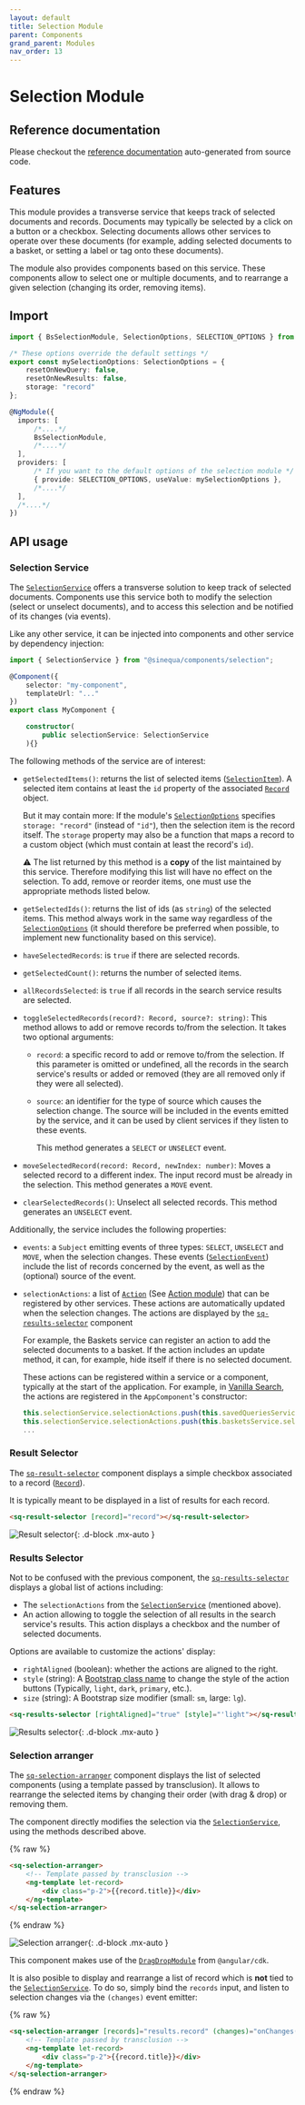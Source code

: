 ```yaml
---
layout: default
title: Selection Module
parent: Components
grand_parent: Modules
nav_order: 13
---
```


# Selection Module

## Reference documentation

Please checkout the [reference documentation]({{site.baseurl}}components/modules/SelectionModule.html) auto-generated from source code.

## Features

This module provides a transverse service that keeps track of selected documents and records. Documents may typically be selected by a click on a button or a checkbox. Selecting documents allows other services to operate over these documents (for example, adding selected documents to a basket, or setting a label or tag onto these documents).

The module also provides components based on this service. These components allow to select one or multiple documents, and to rearrange a given selection (changing its order, removing items).

## Import

```typescript
import { BsSelectionModule, SelectionOptions, SELECTION_OPTIONS } from '@sinequa/components/selection';

/* These options override the default settings */
export const mySelectionOptions: SelectionOptions = {
    resetOnNewQuery: false,
    resetOnNewResults: false,
    storage: "record"
};

@NgModule({
  imports: [
      /*....*/
      BsSelectionModule,
      /*....*/
  ],
  providers: [
      /* If you want to the default options of the selection module */
      { provide: SELECTION_OPTIONS, useValue: mySelectionOptions },
      /*....*/
  ],
  /*....*/
})
```

## API usage

### Selection Service

The [`SelectionService`]({{site.baseurl}}components/injectables/SelectionService.html) offers a transverse solution to keep track of selected documents. Components use this service both to modify the selection (select or unselect documents), and to access this selection and be notified of its changes (via events).

Like any other service, it can be injected into components and other service by dependency injection:

```ts
import { SelectionService } from "@sinequa/components/selection";

@Component({
    selector: "my-component",
    templateUrl: "..."
})
export class MyComponent {

    constructor(
        public selectionService: SelectionService
    ){}
```

The following methods of the service are of interest:

- `getSelectedItems()`: returns the list of selected items ([`SelectionItem`]({{site.baseurl}}components/interfaces/SelectionItem.html)). A selected item contains at least the `id` property of the associated [`Record`]({{site.baseurl}}core/interfaces/Record.html) object.

    But it may contain more: If the module's [`SelectionOptions`]({{site.baseurl}}components/interfaces/SelectionOptions.html) specifies `storage: "record"` (instead of `"id"`), then the selection item is the record itself. The `storage` property may also be a function that maps a record to a custom object (which must contain at least the record's `id`).

    ⚠️ The list returned by this method is a **copy** of the list maintained by this service. Therefore modifying this list will have no effect on the selection. To add, remove or reorder items, one must use the appropriate methods listed below.

- `getSelectedIds()`: returns the list of ids (as `string`) of the selected items. This method always work in the same way regardless of the [`SelectionOptions`]({{site.baseurl}}components/interfaces/SelectionOptions.html) (it should therefore be preferred when possible, to implement new functionality based on this service).
- `haveSelectedRecords`: is `true` if there are selected records.
- `getSelectedCount()`: returns the number of selected items.
- `allRecordsSelected`: is `true` if all records in the search service results are selected.
- `toggleSelectedRecords(record?: Record, source?: string)`: This method allows to add or remove records to/from the selection. It takes two optional arguments:

  - `record`: a specific record to add or remove to/from the selection. If this parameter is omitted or undefined, all the records in the search service's results or added or removed (they are all removed only if they were all selected).
  - `source`: an identifier for the type of source which causes the selection change. The source will be included in the events emitted by the service, and it can be used by client services if they listen to these events.

    This method generates a `SELECT` or `UNSELECT` event.

- `moveSelectedRecord(record: Record, newIndex: number)`: Moves a selected record to a different index. The input record must be already in the selection. This method generates a `MOVE` event.
- `clearSelectedRecords()`: Unselect all selected records. This method generates an `UNSELECT` event.

Additionally, the service includes the following properties:

- `events`: a `Subject` emitting events of three types: `SELECT`, `UNSELECT` and `MOVE`, when the selection changes. These events ([`SelectionEvent`]({{site.baseurl}}components/interfaces/SelectionEvent.html)) include the list of records concerned by the event, as well as the (optional) source of the event.
- `selectionActions`: a list of [`Action`]({{site.baseurl}}components/classes/Action.html) (See [Action module](action.html)) that can be registered by other services. These actions are automatically updated when the selection changes. The actions are displayed by the [`sq-results-selector`]({{site.baseurl}}components/components/BsResultsSelector.html) component

    For example, the Baskets service can register an action to add the selected documents to a basket. If the action includes an update method, it can, for example, hide itself if there is no selected document.

    These actions can be registered within a service or a component, typically at the start of the application. For example, in [Vanilla Search]({{site.baseurl}}modules/vanilla-search/vanilla-search.html), the actions are registered in the `AppComponent`'s constructor:

    ```ts
    this.selectionService.selectionActions.push(this.savedQueriesService.selectedRecordsAction);
    this.selectionService.selectionActions.push(this.basketsService.selectedRecordsAction);
    ...
    ```

### Result Selector

The [`sq-result-selector`]({{site.baseurl}}components/components/BsResultSelector.html) component displays a simple checkbox associated to a record ([`Record`]({{site.baseurl}}core/interfaces/Record.html)).

It is typically meant to be displayed in a list of results for each record.

```html
<sq-result-selector [record]="record"></sq-result-selector>
```

![Result selector]({{site.baseurl}}assets/modules/selection/result-selector.png){: .d-block .mx-auto }

### Results Selector

Not to be confused with the previous component, the [`sq-results-selector`]({{site.baseurl}}components/components/BsResultsSelector.html) displays a global list of actions including:

- The `selectionActions` from the [`SelectionService`](#selection-service) (mentioned above).
- An action allowing to toggle the selection of all results in the search service's results. This action displays a checkbox and the number of selected documents.

Options are available to customize the actions' display:

- `rightAligned` (boolean): whether the actions are aligned to the right.
- `style` (string): A [Bootstrap class name](https://getbootstrap.com/docs/4.0/components/buttons/) to change the style of the action buttons (Typically, `light`, `dark`, `primary`, etc.).
- `size` (string): A Bootstrap size modifier (small: `sm`, large: `lg`).

```html
<sq-results-selector [rightAligned]="true" [style]="'light"></sq-results-selector>
```

![Results selector]({{site.baseurl}}assets/modules/selection/results-selector.png){: .d-block .mx-auto }

### Selection arranger

The [`sq-selection-arranger`]({{site.baseurl}}components/components/BsSelectionArranger.html) component displays the list of selected components (using a template passed by transclusion). It allows to rearrange the selected items by changing their order (with drag & drop) or removing them.

The component directly modifies the selection via the [`SelectionService`](#selection-service), using the methods described above.

{% raw %}

```html
<sq-selection-arranger>
    <!-- Template passed by transclusion -->
    <ng-template let-record>
        <div class="p-2">{{record.title}}</div>
    </ng-template>
</sq-selection-arranger>
```

{% endraw %}

![Selection arranger]({{site.baseurl}}assets/modules/selection/selection-arranger.png){: .d-block .mx-auto }

This component makes use of the [`DragDropModule`](https://material.angular.io/cdk/drag-drop/overview) from `@angular/cdk`.

It is also posible to display and rearrange a list of record which is **not** tied to the [`SelectionService`](#selection-service). To do so, simply bind the `records` input, and listen to selection changes via the `(changes)` event emitter:

{% raw %}

```html
<sq-selection-arranger [records]="results.record" (changes)="onChanges($event)">
    <!-- Template passed by transclusion -->
    <ng-template let-record>
        <div class="p-2">{{record.title}}</div>
    </ng-template>
</sq-selection-arranger>
```

{% endraw %}
